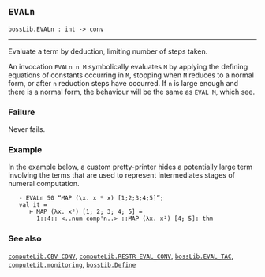 ## `EVALn`

``` hol4
bossLib.EVALn : int -> conv
```

------------------------------------------------------------------------

Evaluate a term by deduction, limiting number of steps taken.

An invocation `EVALn n M` symbolically evaluates `M` by applying the
defining equations of constants occurring in `M`, stopping when `M`
reduces to a normal form, or after `n` reduction steps have occurred. If
`n` is large enough and there is a normal form, the behaviour will be
the same as `EVAL M`, which see.

### Failure

Never fails.

### Example

In the example below, a custom pretty-printer hides a potentially large
term involving the terms that are used to represent intermediates stages
of numeral computation.

``` hol4
   - EVALn 50 “MAP (\x. x * x) [1;2;3;4;5]”;
   val it =
      ⊢ MAP (λx. x²) [1; 2; 3; 4; 5] =
        1::4:: <..num comp'n..> ::MAP (λx. x²) [4; 5]: thm
```

### See also

[`computeLib.CBV_CONV`](#computeLib.CBV_CONV),
[`computeLib.RESTR_EVAL_CONV`](#computeLib.RESTR_EVAL_CONV),
[`bossLib.EVAL_TAC`](#bossLib.EVAL_TAC),
[`computeLib.monitoring`](#computeLib.monitoring),
[`bossLib.Define`](#bossLib.Define)
